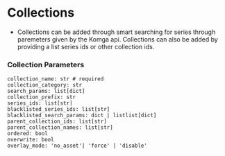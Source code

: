 # Collections
- Collections can be added through smart searching for series through paremeters given by the Komga api. Collections can also be added by providing a list series ids or other collection ids.

### Collection Parameters
```    
collection_name: str # required
collection_category: str
search_params: list[dict]
collection_prefix: str
series_ids: list[str]
blacklisted_series_ids: list[str]
blacklisted_search_params: dict | listlist[dict]
parent_collection_ids: list[str]
parent_collection_names: list[str]
ordered: bool
overwrite: bool
overlay_mode: 'no_asset'| 'force' | 'disable'
```

